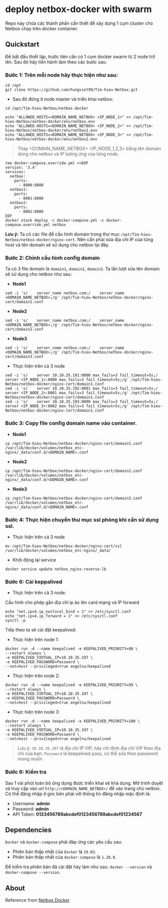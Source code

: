 # deploy netbox-docker with swarm

Repo này chứa các thành phần cần thiết để xây dựng 1 cụm cluster cho Netbox chạy trên docker container. 

## Quickstart

Để bắt đầu thiết lập, trước tiên cần có 1 cụm docker swarm từ 2 node trở lên. Sau đó hãy tiến hành làm theo các bước sau: 

### Bước 1: Trên mỗi node hãy thực hiện như sau: 

```
cd /opt
git clone https://github.com/hungviet99/Tim-hieu-Netbox.git
```

- Sau đó đứng ở node master và triển khai netbox: 

```
cd /opt/Tim-hieu-Netbox/netbox-docker
```
```
echo "ALLOWED_HOSTS=<DOMAIN_NAME_NETBOX> <IP_NODE_1>" >> /opt/Tim-hieu-Netbox/netbox-docker/env/netbox.env
echo "ALLOWED_HOSTS=<DOMAIN_NAME_NETBOX> <IP_NODE_2>" >> /opt/Tim-hieu-Netbox/netbox-docker/env/netbox1.env
echo "ALLOWED_HOSTS=<DOMAIN_NAME_NETBOX> <IP_NODE_3>" >> /opt/Tim-hieu-Netbox/netbox-docker/env/netbox2.env
```

> Thay <DOMAIN_NAME_NETBOX> <IP_NODE_1,2,3> bằng tên domain dùng cho netbox và IP tương ứng của từng node. 

```
tee docker-compose.override.yml <<EOF
version: '3.4'
services:
  netbox:
    ports:
      - 8000:8080
  netbox1:
    ports:
      - 8001:8080
  netbox2:
    ports:
      - 8002:8080
EOF
docker stack deploy -c docker-compose.yml -c docker-compose.override.yml netbox
```

**Lưu ý:** Ta có các file để cấu hình domain trong thư mục `/opt/Tim-hieu-Netbox/netbox-docker/nginx-cert`. Nên cần phải sửa địa chỉ IP của từng host và tên domain sẽ sử dụng cho netbox tại đây. 

### Bước 2: Chỉnh cấu hình config domain 

Ta có 3 file domain là `domain1`, `domain2`, `domain3`. Ta lần lượt sửa tên domain sẽ sử dụng cho netbox như sau: 

- **Node1**

```
sed -i 's/    server_name netbox.com;/    server_name <DOMAIN_NAME_NETBOX>;/g' /opt/Tim-hieu-Netbox/netbox-docker/nginx-cert/domain1.conf
```

- **Node2**

```
sed -i 's/    server_name netbox.com;/    server_name <DOMAIN_NAME_NETBOX>;/g' /opt/Tim-hieu-Netbox/netbox-docker/nginx-cert/domain2.conf
```

- **Node3**

```
sed -i 's/    server_name netbox.com;/    server_name <DOMAIN_NAME_NETBOX>;/g' /opt/Tim-hieu-Netbox/netbox-docker/nginx-cert/domain3.conf
```

- Thực hiện trên cả 3 node 

```
sed -i 's/    server 10.10.35.191:8000 max_fails=3 fail_timeout=5s;/    server <IP_NODE_1>:8000 max_fails=3 fail_timeout=5s;/g' /opt/Tim-hieu-Netbox/netbox-docker/nginx-cert/domain1.conf
sed -i 's/    server 10.10.35.192:8001 max_fails=3 fail_timeout=5s;/    server <IP_NODE_2>:8001 max_fails=3 fail_timeout=5s;/g' /opt/Tim-hieu-Netbox/netbox-docker/nginx-cert/domain1.conf
sed -i 's/    server 10.10.35.193:8000 max_fails=3 fail_timeout=5s;/    server <IP_NODE_3>:8002 max_fails=3 fail_timeout=5s;/g' /opt/Tim-hieu-Netbox/netbox-docker/nginx-cert/domain1.conf
```

### Bước 3: Copy file config domain name vào container.  

- **Node1**

```
cp /opt/Tim-hieu-Netbox/netbox-docker/nginx-cert/domain1.conf /var/lib/docker/volumes/netbox_etc-nginx/_data/conf.d/<DOMAIN_NAME>.conf
```

- **Node2**

```
cp /opt/Tim-hieu-Netbox/netbox-docker/nginx-cert/domain2.conf /var/lib/docker/volumes/netbox_etc-nginx/_data/conf.d/<DOMAIN_NAME>.conf
```

- **Node3**

```
cp /opt/Tim-hieu-Netbox/netbox-docker/nginx-cert/domain3.conf /var/lib/docker/volumes/netbox_etc-nginx/_data/conf.d/<DOMAIN_NAME>.conf
```

### Bước 4: Thực hiện chuyển thư mục ssl phòng khi cần sử dụng ssl. 

- Thực hiện trên cả 3 node

```
mv /opt/Tim-hieu-Netbox/netbox-docker/nginx-cert/ssl /var/lib/docker/volumes/netbox_etc-nginx/_data/
```

- Khởi động lại service

```
docker service update netbox_nginx-reverse-lb
```

### Bước 6: Cài keppalived 

- Thực hiện trên cả 3 node:

Cấu hình cho phép gắn địa chỉ ip ảo lên card mạng và IP forward

```
echo "net.ipv4.ip_nonlocal_bind = 1" >> /etc/sysctl.conf
echo "net.ipv4.ip_forward = 1" >> /etc/sysctl.conf
sysctl -p
```

Tiếp theo ta sẽ cài đặt keepalived: 

- Thực hiện trên node 1: 

```
docker run -d --name keepalived -e KEEPALIVED_PRIORITY=98 \
--restart always \
-e KEEPALIVED_VIRTUAL_IP=10.10.35.197 \
-e KEEPALIVED_PASSWORD=Password \
--net=host --privileged=true angelnu/keepalived
```

- Thực hiện trên node 2:

```
docker run -d --name keepalived -e KEEPALIVED_PRIORITY=99 \
--restart always \
-e KEEPALIVED_VIRTUAL_IP=10.10.35.197 \
-e KEEPALIVED_PASSWORD=Password \
--net=host --privileged=true angelnu/keepalived
```

- Thực hiện trên node 3:

```
docker run -d --name keepalived -e KEEPALIVED_PRIORITY=100 \
--restart always \
-e KEEPALIVED_VIRTUAL_IP=10.10.35.197 \
-e KEEPALIVED_PASSWORD=Password \
--net=host --privileged=true angelnu/keepalived
```

> Lưu ý: `10.10.35.197` là địa chỉ IP VIP, hãy chỉ định địa chỉ VIP theo địa chỉ của bạn. `Password` là keepalived pass, có thể sửa theo password mong muốn

### Bước 6: Kiểm tra 

Sau 1 vài phút toàn bộ ứng dụng được triển khai sẽ khả dụng. Mở trình duyệt và truy cập vào url `http://<DOMAIN_NAME_NETBOX>/` để vào trang chủ netbox. Có thể đăng nhập ở góc bên phải với thông tin đăng nhập mặc định là:

* Username: **admin**
* Password: **admin**
* API Token: **0123456789abcdef0123456789abcdef01234567**

## Dependencies

`Docker` và `docker-compose` phải đáp ứng các yêu cầu sau:

* Phiên bản thấp nhất của `Docker` là `19.03`.
* Phiên bản thấp nhất của `docker-compose` là `1.28.0`.

Để kiểm tra phiên bản đã cài đặt hãy làm như sau: `docker --version` và `docker-compose --version`.

## About

Reference from [Netbox Docker](https://github.com/netbox-community/netbox-docker)